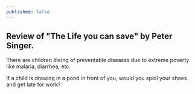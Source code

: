 ```yaml
---
published: false
---
```

## Review of "The Life you can save" by Peter Singer.

There are children dieing of preventable diseasss due to extreme poverty like malaria, diarrhea, etc. 

If a child is drowing in a pond in front of you, would you spoil your shoes and get late for work?